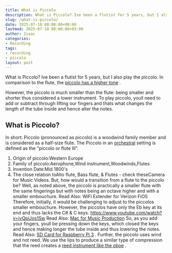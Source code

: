 ```yaml
---
title: What is Piccolo
description: What is Piccolo? Ive been a flutist for 5 years, but I also play the piccolo. In comparison to the flute, the piccolo has a higher tone . However, the piccolo...
slug: /what-is-piccolo/
date: 2025-07-10 00:00:00+00:00
lastmod: 2025-07-10 00:00:00+03:00
author: Isaac
categories:
- Recording
tags:
- recording
- piccolo
layout: post
---
```

What is Piccolo? Ive been a flutist for 5 years, but I also play the piccolo. In comparison to the flute, the
[piccolo has a higher tone](https://en.wikipedia.org/wiki/Piccolo)
.

However, the piccolo is much smaller than the flute: being smaller and shorter thus considered a lower instrument.
To play piccolo, youll need to add or subtract through lifting our fingers and thats what changes the length of the tube inside and hence alter the notes.
## What is Piccolo?
In short: Piccolo (pronounced as piccolo) is a woodwind family member and is considered as a half-size flute. The Piccolo in an
[orchestral](https://en.wikipedia.org/wiki/Orchestra)
setting is defined as the "piccolo or flute III".
1. Origin of piccolo:Western Europe
2. Family of piccolo:Aerophone,Wind instrument,Woodwinds,Flutes
3. Invention Date:Mid 1800's
4. The close relation toAlto flute, Bass flute, & Flutes - check theseCamera for Music Videos.
But, how would a transition from a flute to the piccolo be? Well, as noted above, the piccolo is practically a smaller flute with the same fingerings but with notes being an octave higher and with a smaller embouchure.
Read Also:
WiFi Extender for Verizon FiOS
Therefore, initially, it would be challenging to adjust to the piccolos smaller embouchure. However, the piccolos have only the Eb key at its end and thus lacks the C# & C keys.
https://www.youtube.com/watch?v=ivQpiJos1Sw
Read Also:
[Mac for Music Production](https://pestpolicy.com/best-mac-for-music-production/)
So, as you add your fingers, youll be pressing down the keys, which closed the keys and hence making longer the tube inside and thus lowering the notes. Read Also:
[SD Card for Raspberry Pi 3](https://pestpolicy.com/best-sd-card-for-raspberry-pi-3/)
.
Further, the piccolo uses wind and not reed. We use the lips to produce a similar type of compression that the reed creates a
[reed instrument like the oboe](https://pestpolicy.com/what-is-an-oboe/)
.